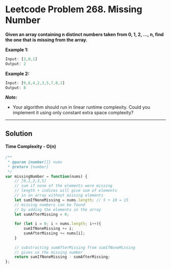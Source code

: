 # Leetcode Problem 268. Missing Number

**Given an array containing n distinct numbers taken from 0, 1, 2, ..., n, find the one that is missing from the array.**

**Example 1:**

```javascript
Input: [3,0,1]
Output: 2
```

**Example 2:**

```javascript
Input: [9,6,4,2,3,5,7,0,1]
Output: 8
```

***Note:***

- Your algorithm should run in linear runtime complexity. Could you implement it using only constant extra space complexity?

---

## Solution 
#### Time Complexity - O(n)

```javascript
/**
 * @param {number[]} nums
 * @return {number}
 */
var missingNumber = function(nums) {
    // [0,1,2,3,5]
    // sum if none of the elements were missing
    // length + indices will give sum of elements
    // in an array without missing elements
    let sumIfNoneMissing = nums.length; // 5 + 10 = 15
    // missing numbers can be found
    // by adding the elements in the array
    let sumAfterMissing = 0;
    
    for (let i = 0; i < nums.length; i++){
        sumIfNoneMissing += i;
        sumAfterMissing += nums[i];
    }
    
    // substracting sumAfterMissing from sumIfNoneMissing
    // gives us the missing number
    return sumIfNoneMissing - sumAfterMissing;
};
```
